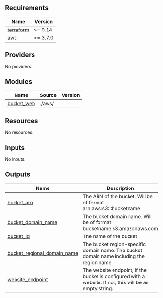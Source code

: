 <!-- BEGIN_TF_DOCS -->
## Requirements

| Name | Version |
|------|---------|
| <a name="requirement_terraform"></a> [terraform](#requirement\_terraform) | >= 0.14 |
| <a name="requirement_aws"></a> [aws](#requirement\_aws) | >= 3.7.0 |

## Providers

No providers.

## Modules

| Name | Source | Version |
|------|--------|---------|
| <a name="module_bucket_web"></a> [bucket\_web](#module\_bucket\_web) | ./aws/ |  |

## Resources

No resources.

## Inputs

No inputs.

## Outputs

| Name | Description |
|------|-------------|
| <a name="output_bucket_arn"></a> [bucket\_arn](#output\_bucket\_arn) | The ARN of the bucket. Will be of format arn:aws:s3:::bucketname |
| <a name="output_bucket_domain_name"></a> [bucket\_domain\_name](#output\_bucket\_domain\_name) | The bucket domain name. Will be of format bucketname.s3.amazonaws.com |
| <a name="output_bucket_id"></a> [bucket\_id](#output\_bucket\_id) | The name of the bucket |
| <a name="output_bucket_regional_domain_name"></a> [bucket\_regional\_domain\_name](#output\_bucket\_regional\_domain\_name) | The bucket region-specific domain name. The bucket domain name including the region name |
| <a name="output_website_endpoint"></a> [website\_endpoint](#output\_website\_endpoint) | The website endpoint, if the bucket is configured with a website. If not, this will be an empty string. |
<!-- END_TF_DOCS -->